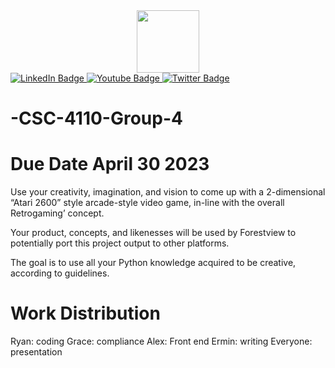 <div id="header" align="center">
  <img src="https://media.giphy.com/media/v1.Y2lkPTc5MGI3NjExc3NrcnpzYWIzczdncTJwbWUxYWFlc3M0OTM5YTdyZTUyanpvNnN6bCZjdD1n/Vi5TUmZz8LZb95j2xb/giphy.gif" width="100"/>
</div>

<div id="badges">
  <a href="your-linkedin-URL">
    <img src="https://img.shields.io/badge/LinkedIn-blue?style=for-the-badge&logo=linkedin&logoColor=white" alt="LinkedIn Badge"/>
  </a>
  <a href="your-youtube-URL">
    <img src="https://img.shields.io/badge/YouTube-red?style=for-the-badge&logo=youtube&logoColor=white" alt="Youtube Badge"/>
  </a>
  <a href="your-twitter-URL">
    <img src="https://img.shields.io/badge/Twitter-blue?style=for-the-badge&logo=twitter&logoColor=white" alt="Twitter Badge"/>
  </a>
</div>

# -CSC-4110-Group-4

# Due Date April 30 2023

Use your creativity, imagination, and vision to come up with a 2-dimensional “Atari 2600”  style arcade-style video game, in-line with the overall Retrogaming’ concept. 

Your product, concepts, and likenesses will be used by Forestview to potentially port this project output to other platforms.

The goal is to use all your Python knowledge acquired to be creative, according to guidelines.


# Work Distribution
  Ryan: coding
  Grace: compliance
  Alex: Front end
  Ermin: writing
  Everyone: presentation
